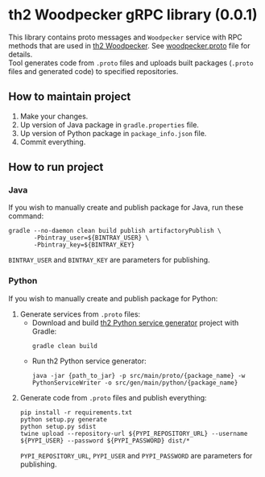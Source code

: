 # th2 Woodpecker gRPC library (0.0.1)

This library contains proto messages and `Woodpecker` service with RPC methods that are used in [th2 Woodpecker](https://github.com/th2-net/th2-woodpecker "th2-woodpecker").
See [woodpecker.proto](src/main/proto/th2_grpc_woodpecker/woodpecker.proto "woodpecker.proto") file for details. <br>
Tool generates code from `.proto` files and uploads built packages (`.proto` files and generated code) to specified repositories.

## How to maintain project

1. Make your changes.
2. Up version of Java package in `gradle.properties` file.
3. Up version of Python package in `package_info.json` file.
4. Commit everything.

## How to run project

### Java

If you wish to manually create and publish package for Java, run these command:

```
gradle --no-daemon clean build publish artifactoryPublish \
       -Pbintray_user=${BINTRAY_USER} \
       -Pbintray_key=${BINTRAY_KEY}
```

`BINTRAY_USER` and `BINTRAY_KEY` are parameters for publishing.

### Python

If you wish to manually create and publish package for Python:

1. Generate services from `.proto` files:
    - Download and build [th2 Python service generator](https://github.com/th2-net/th2-python-service-generator "th2-python-service-generator") project with Gradle:
        ```
        gradle clean build
        ```
    - Run th2 Python service generator:
        ```
        java -jar {path_to_jar} -p src/main/proto/{package_name} -w PythonServiceWriter -o src/gen/main/python/{package_name}
       ```
2. Generate code from `.proto` files and publish everything:
    ```
    pip install -r requirements.txt
    python setup.py generate
    python setup.py sdist
    twine upload --repository-url ${PYPI_REPOSITORY_URL} --username ${PYPI_USER} --password ${PYPI_PASSWORD} dist/*
    ```
   `PYPI_REPOSITORY_URL`, `PYPI_USER` and `PYPI_PASSWORD` are parameters for publishing.